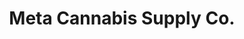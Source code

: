 ---
title: "Meta Cannabis Supply Co."
url: /keeshkeemaquah/meta-cannabis-supply-co/
shop: cannabis
---